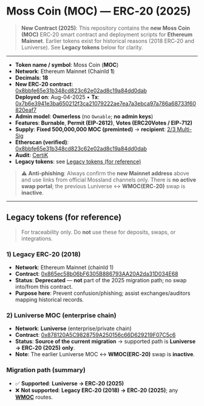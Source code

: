 # Moss Coin (MOC) — ERC‑20 (2025)

> **New Contract (2025)**: This repository contains the **new Moss Coin (MOC)** ERC‑20 smart contract and deployment scripts for **Ethereum Mainnet**. Earlier tokens exist for historical reasons (2018 ERC‑20 and Luniverse). See **Legacy tokens** below for clarity.

---

- **Token name / symbol**: Moss Coin (**MOC**)
- **Network**: Ethereum Mainnet (ChainId **1**)
- **Decimals**: **18**
- **New ERC‑20 contract**: [0x8bbfe65e31b348cd823c62e02ad8c19a84dd0dab](https://etherscan.io/token/0x8bbfe65e31b348cd823c62e02ad8c19a84dd0dab) \
  **Deployed on**: Aug-04-2025 • **Tx**: [0x7b6e3941e3ba650212f3ca21079222ae7ea7a3ebca97a786a68733f60820eaf7](https://etherscan.io/tx/0x7b6e3941e3ba650212f3ca21079222ae7ea7a3ebca97a786a68733f60820eaf7)
- **Admin model**: **Ownerless** (no `Ownable`; **no admin keys**)
- **Features**: **Burnable**, **Permit (EIP‑2612)**, **Votes (ERC20Votes / EIP‑712)**
- **Supply**: **Fixed 500,000,000 MOC (preminted)** → **recipient**: [2/3 Multi-Sig](https://etherscan.io/address/0xcda8f4d40dbeaecf7ee7221f9e9b35d565ca2ad2)
- **Etherscan (verified)**: [0x8bbfe65e31b348cd823c62e02ad8c19a84dd0dab](https://etherscan.io/address/0x8bbfe65e31b348cd823c62e02ad8c19a84dd0dab)
- **Audit**: [CertiK](https://skynet.certik.com/projects/mossland?auditId=Moss+Coin+%28ERC20%29+-+Audit#code-security)
- **Legacy tokens**: see [Legacy tokens (for reference)](#legacy-tokens-for-reference)

> ⚠️ **Anti‑phishing**: Always confirm the **new Mainnet address** above and use links from official Mossland channels only. There is **no active swap portal**; the previous Luniverse ↔ **WMOC(ERC‑20)** swap is **inactive**.

---

## Legacy tokens (for reference)

> For traceability only. Do **not** use these for deposits, swaps, or integrations.

### 1) Legacy ERC‑20 (2018)

- **Network**: Ethereum Mainnet (chainId 1)
- **Contract**: [0x865ec58b06bF6305B886793AA20A2da31D034E68](https://etherscan.io/token/0x865ec58b06bF6305B886793AA20A2da31D034E68)
- **Status**: **Deprecated** — **not** part of the 2025 migration path; no swap into/from this contract.
- **Purpose here**: Prevent confusion/phishing; assist exchanges/auditors mapping historical records.

### 2) Luniverse MOC (enterprise chain)

- **Network**: **Luniverse** (enterprise/private chain)
- **Contract**: [0x878120A5C9828759A250156c66D629219F07C5c6](https://scan.luniverse.io/tokens/0x878120A5C9828759A250156c66D629219F07C5c6)
- **Status**: **Source of the current migration** → supported path is **Luniverse → ERC‑20 (2025)** **only**.
- **Note**: The earlier Luniverse MOC ↔ **WMOC(ERC‑20)** swap is **inactive**.

### Migration path (summary)

- ✅ **Supported**: **Luniverse → ERC‑20 (2025)**
- ❌ **Not supported**: **Legacy ERC‑20 (2018) → ERC‑20 (2025)**; any **[WMOC](https://etherscan.io/token/0xbee20b9df360b8442534ed8059f3e5baeeb74eaf)** routes.
